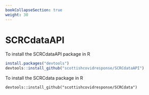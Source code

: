 ```yaml
---
bookCollapseSection: true
weight: 30
---
```


# SCRCdataAPI

To install the SCRCdataAPI package in R

``` R
install.packages("devtools")
devtools::install_github("scottishcovidresponse/SCRCdataAPI")
```

To install the SCRCdata package in R

``` 
devtools::install_github("scottishcovidresponse/SCRCdata")
```